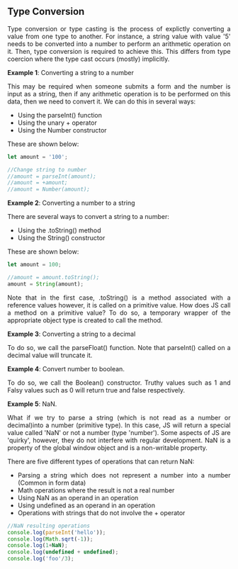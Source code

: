 <h2>Type Conversion</h2>

<p align = "justify">
Type conversion or type casting is the process of explictly converting a value from one type to another. For instance, a string value with value '5' needs to be converted into a number to perform an arithmetic operation on it. Then, type conversion is required to achieve this. This differs from type coercion where the type cast occurs (mostly) implicitly.
</p>

<p align = "justify">
<strong>Example 1</strong>: Converting a string to a number
</p>
<p align = "justify">
This may be required when someone submits a form and the number is input as a string, then if any arithmetic operation is to be performed on this data, then we need to convert it. We can do this in several ways:
</p>
<ul align = "justify">
    <li>Using the parseInt() function</li>
    <li>Using the unary + operator </li>
    <li>Using the Number constructor</li>
</ul>
<p align = "justify">
These are shown below:
</p>

```Javascript
let amount = '100';

//Change string to number
//amount = parseInt(amount);
//amount = +amount;
//amount = Number(amount);
```

<p align = "justify">
<strong>Example 2</strong>: Converting a number to a string
</p>
<p align = "justify">
There are several ways to convert a string to a number:
</p> 
<ul align = "justify">
    <li>Using the .toString() method</li>
    <li>Using the String() constructor</li>
</ul>
<p align = "justify">
These are shown below:
</p>

```Javascript
let amount = 100;

//amount = amount.toString();
amount = String(amount);

```
<p align = "justify">
Note that in the first case, .toString() is a method associated with a reference values however, it is called on a primitive value. How does JS call a method on a primitive value? To do so, a temporary wrapper of the appropriate object type is created to call the method.
</p>

<p align = "justify">
<strong>Example 3</strong>: Converting a string to a decimal
</p>
<p align = "justify">
To do so, we call the parseFloat() function. Note that parseInt() called on a decimal value will truncate it.
</p>

<p align = "justify">
<strong>Example 4</strong>: Convert number to boolean. 
</p>
<p align = "justify">
To do so, we call the Boolean() constructor. Truthy values such as 1 and Falsy values such as 0 will return true and false respectively.
</p>

<p align = "justify">
<strong>Example 5</strong>: NaN. 
</p>
<p align = "justify">
What if we try to parse a string (which is not read as a number or decimal)into a number (primitive type). In this case, JS will return a special value called 'NaN' or not a number (type 'number'). Some aspects of JS are 'quirky', however, they do not interfere with regular development. NaN is a property of the global window object and is a non-writable property.
</p>
<p align = "justify">
There are five different types of operations that can return NaN:
</p>
<ul align = "justify">
    <li>Parsing a string which does not represent a number into a number (Common in form data)</li>
    <li>Math operations where the result is not a real number</li>
    <li>Using NaN as an operand in an operation</li>
    <li>Using undefined as an operand in an operation</li>
    <li>Operations with strings that do not involve the + operator</li>
</ul>

```Javascript
//NaN resulting operations 
console.log(parseInt('hello'));
console.log(Math.sqrt(-1));
console.log(1+NaN);
console.log(undefined + undefined);
console.log('foo'/3);
```


